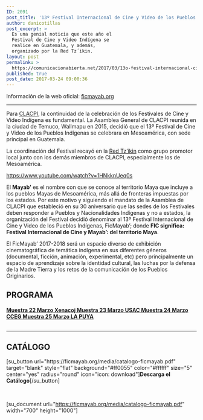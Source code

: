 ```yaml
---
ID: 2091
post_title: '13º Festival Internacional de Cine y Video de los Pueblos Indígenas – FicMayab’ 2017- 2018'
author: danicotillas
post_excerpt: >
  Es una genial noticia que este año el
  Festival de Cine y Video Indígena se
  realice en Guatemala, y además,
  organizado por la Red Tz´ikin.
layout: post
permalink: >
  https://comunicacionabierta.net/2017/03/13o-festival-internacional-cine-video-los-pueblos-indigenas-ficmayab-2017-2018/
published: true
post_date: 2017-03-24 09:00:36
---
```

Información de la web oficial: <a href="https://ficmayab.org">ficmayab.org</a>

<hr />

Para <a href="https://www.clacpi.org/">CLACPI</a>, la continuidad de la celebración de los Festivales de Cine y Video Indígena es fundamental. La Asamblea General de CLACPI reunida en la ciudad de Temuco, Wallmapu en 2015, decidió que el 13º Festival de Cine y Video de los Pueblos Indígenas se celebrara en Mesoamérica, con sede principal en Guatemala.

La coordinación del Festival recayó en la <a href="https://www.realizadorestzikin.org/">Red Tz’ikin</a> como grupo promotor local junto con los demás miembros de CLACPI, especialmente los de Mesoamérica.

https://www.youtube.com/watch?v=1HNkknUeq0s

El <strong>Mayab’</strong> es el nombre con que se conoce al territorio Maya que incluye a los pueblos Mayas de Mesoamérica, más allá de fronteras impuestas por los estados. Por este motivo y siguiendo el mandato de la Asamblea de CLACPI que estableció en su 30 aniversario que las sedes de los Festivales deben responder a Pueblos y Nacionalidades Indígenas y no a estados, la organización del Festival decidió denominar al 13º Festival Internacional de Cine y Video de los Pueblos Indígenas, FicMayab’; donde <strong>FIC significa: Festival Internacional de Cine y Mayab’: del territorio Maya</strong>.

El FicMayab’ 2017-2018 será un espacio diverso de exhibición cinematográfica de temática indígena en sus diferentes géneros (documental, ficción, animación, experimental, etc) pero principalmente un espacio de aprendizaje sobre la identidad cultural, las luchas por la defensa de la Madre Tierra y los retos de la comunicación de los Pueblos Originarios.
<h2>PROGRAMA</h2>
<h4><a href="https://ficmayab.org/media/programa-22-marzo-xenacoj.pdf">Muestra 22 Marzo Xenacoj
</a>
<a href="https://ficmayab.org/media/programa-23-marzo-usac.pdf">Muestra 23 Marzo USAC
</a>
<a href="https://ficmayab.org/media/programa-24-marzo-cceg-lanzamiento-ficmayab.pdf">Muestra 24 Marzo CCEG
</a>
<a href="https://ficmayab.org/media/programa-25-marzo-la-puya.pdf">Muestra 25 Marzo LA PUYA</a></h4>
<h2></h2>

<hr />

<h2>
CATÁLOGO</h2>
[su_button url="https://ficmayab.org/media/catalogo-ficmayab.pdf" target="blank" style="flat" background="#ff0055" color="#ffffff" size="5" center="yes" radius="round" icon="icon: download"]<strong>Descarga el Catálogo</strong>[/su_button]

&nbsp;

[su_document url="https://ficmayab.org/media/catalogo-ficmayab.pdf" width="700" height="1000"]

&nbsp;